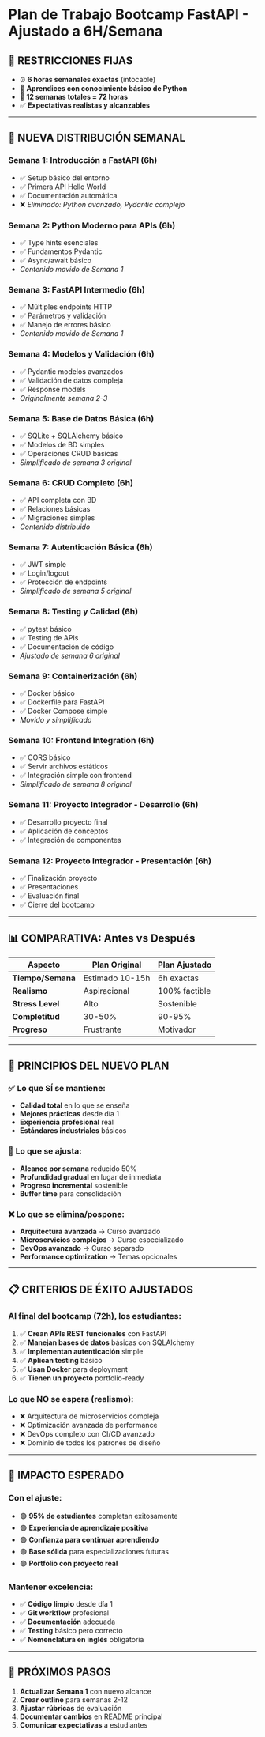 # Plan de Trabajo Bootcamp FastAPI - Ajustado a 6H/Semana

## 🚨 **RESTRICCIONES FIJAS**

- ⏰ **6 horas semanales exactas** (intocable)
- 👥 **Aprendices con conocimiento básico de Python**
- 🎯 **12 semanas totales = 72 horas**
- ✅ **Expectativas realistas y alcanzables**

---

## 📅 **NUEVA DISTRIBUCIÓN SEMANAL**

### **Semana 1: Introducción a FastAPI (6h)**

- ✅ Setup básico del entorno
- ✅ Primera API Hello World
- ✅ Documentación automática
- ❌ _Eliminado: Python avanzado, Pydantic complejo_

### **Semana 2: Python Moderno para APIs (6h)**

- ✅ Type hints esenciales
- ✅ Fundamentos Pydantic
- ✅ Async/await básico
- _Contenido movido de Semana 1_

### **Semana 3: FastAPI Intermedio (6h)**

- ✅ Múltiples endpoints HTTP
- ✅ Parámetros y validación
- ✅ Manejo de errores básico
- _Contenido movido de Semana 1_

### **Semana 4: Modelos y Validación (6h)**

- ✅ Pydantic modelos avanzados
- ✅ Validación de datos compleja
- ✅ Response models
- _Originalmente semana 2-3_

### **Semana 5: Base de Datos Básica (6h)**

- ✅ SQLite + SQLAlchemy básico
- ✅ Modelos de BD simples
- ✅ Operaciones CRUD básicas
- _Simplificado de semana 3 original_

### **Semana 6: CRUD Completo (6h)**

- ✅ API completa con BD
- ✅ Relaciones básicas
- ✅ Migraciones simples
- _Contenido distribuido_

### **Semana 7: Autenticación Básica (6h)**

- ✅ JWT simple
- ✅ Login/logout
- ✅ Protección de endpoints
- _Simplificado de semana 5 original_

### **Semana 8: Testing y Calidad (6h)**

- ✅ pytest básico
- ✅ Testing de APIs
- ✅ Documentación de código
- _Ajustado de semana 6 original_

### **Semana 9: Containerización (6h)**

- ✅ Docker básico
- ✅ Dockerfile para FastAPI
- ✅ Docker Compose simple
- _Movido y simplificado_

### **Semana 10: Frontend Integration (6h)**

- ✅ CORS básico
- ✅ Servir archivos estáticos
- ✅ Integración simple con frontend
- _Simplificado de semana 8 original_

### **Semana 11: Proyecto Integrador - Desarrollo (6h)**

- ✅ Desarrollo proyecto final
- ✅ Aplicación de conceptos
- ✅ Integración de componentes

### **Semana 12: Proyecto Integrador - Presentación (6h)**

- ✅ Finalización proyecto
- ✅ Presentaciones
- ✅ Evaluación final
- ✅ Cierre del bootcamp

---

## 📊 **COMPARATIVA: Antes vs Después**

| Aspecto           | Plan Original   | Plan Ajustado |
| ----------------- | --------------- | ------------- |
| **Tiempo/Semana** | Estimado 10-15h | 6h exactas    |
| **Realismo**      | Aspiracional    | 100% factible |
| **Stress Level**  | Alto            | Sostenible    |
| **Completitud**   | 30-50%          | 90-95%        |
| **Progreso**      | Frustrante      | Motivador     |

---

## 🎯 **PRINCIPIOS DEL NUEVO PLAN**

### ✅ **Lo que SÍ se mantiene:**

- **Calidad total** en lo que se enseña
- **Mejores prácticas** desde día 1
- **Experiencia profesional** real
- **Estándares industriales** básicos

### 🔄 **Lo que se ajusta:**

- **Alcance por semana** reducido 50%
- **Profundidad gradual** en lugar de inmediata
- **Progreso incremental** sostenible
- **Buffer time** para consolidación

### ❌ **Lo que se elimina/pospone:**

- **Arquitectura avanzada** → Curso avanzado
- **Microservicios complejos** → Curso especializado
- **DevOps avanzado** → Curso separado
- **Performance optimization** → Temas opcionales

---

## 📋 **CRITERIOS DE ÉXITO AJUSTADOS**

### **Al final del bootcamp (72h), los estudiantes:**

1. ✅ **Crean APIs REST funcionales** con FastAPI
2. ✅ **Manejan bases de datos** básicas con SQLAlchemy
3. ✅ **Implementan autenticación** simple
4. ✅ **Aplican testing** básico
5. ✅ **Usan Docker** para deployment
6. ✅ **Tienen un proyecto** portfolio-ready

### **Lo que NO se espera (realismo):**

- ❌ Arquitectura de microservicios compleja
- ❌ Optimización avanzada de performance
- ❌ DevOps completo con CI/CD avanzado
- ❌ Dominio de todos los patrones de diseño

---

## 🚀 **IMPACTO ESPERADO**

### **Con el ajuste:**

- 🟢 **95% de estudiantes** completan exitosamente
- 🟢 **Experiencia de aprendizaje positiva**
- 🟢 **Confianza para continuar aprendiendo**
- 🟢 **Base sólida** para especializaciones futuras
- 🟢 **Portfolio con proyecto real**

### **Mantener excelencia:**

- ✅ **Código limpio** desde día 1
- ✅ **Git workflow** profesional
- ✅ **Documentación** adecuada
- ✅ **Testing** básico pero correcto
- ✅ **Nomenclatura en inglés** obligatoria

---

## 📝 **PRÓXIMOS PASOS**

1. **Actualizar Semana 1** con nuevo alcance
2. **Crear outline** para semanas 2-12
3. **Ajustar rúbricas** de evaluación
4. **Documentar cambios** en README principal
5. **Comunicar expectativas** a estudiantes
